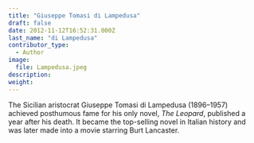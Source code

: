```yaml
---
title: "Giuseppe Tomasi di Lampedusa"
draft: false
date: 2012-11-12T16:52:31.000Z
last_name: "di Lampedusa"
contributor_type:
  - Author
image:
  file: Lampedusa.jpeg
description:
weight:
---
```


The Sicilian aristocrat Giuseppe Tomasi di Lampedusa (1896–1957) achieved posthumous fame for his only novel, _The Leopard_, published a year after his death. It became the top-selling novel in Italian history and was later made into a movie starring Burt Lancaster.

